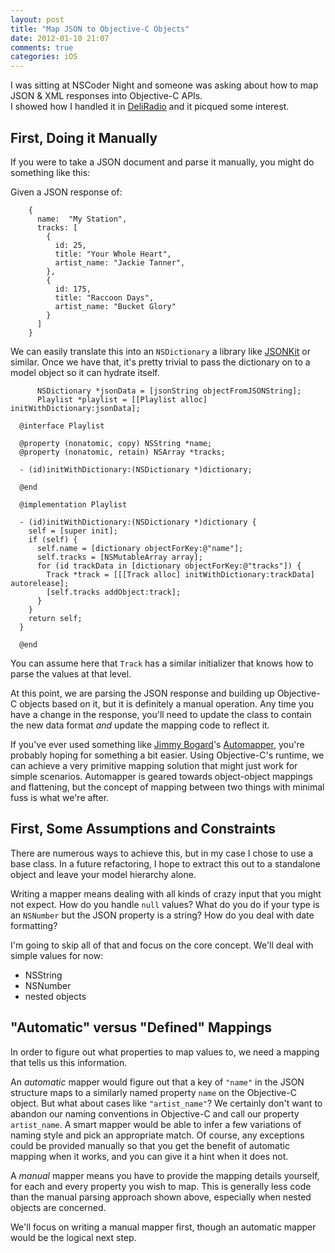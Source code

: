 ```yaml
---
layout: post
title: "Map JSON to Objective-C Objects"
date: 2012-01-10 21:07
comments: true
categories: iOS
---
```


I was sitting at NSCoder Night and someone was asking about how to map JSON & XML responses into Objective-C APIs.  
I showed how I handled it in [DeliRadio](http://m.deliradio.com) and it picqued some interest.

## First, Doing it Manually

If you were to take a JSON document and parse it manually, you might do something like this:

Given a JSON response of:

```
    {
      name:  "My Station",
      tracks: [
        {
          id: 25,
          title: "Your Whole Heart",
          artist_name: "Jackie Tanner",
        },
        {
          id: 175,
          title: "Raccoon Days",
          artist_name: "Bucket Glory"
        }
      ]
    }
```

We can easily translate this into an `NSDictionary` a library like [JSONKit](https://github.com/johnezang/JSONKit) or similar.  Once
we have that, it's pretty trivial to pass the dictionary on to a model object so it can hydrate itself.

```
      NSDictionary *jsonData = [jsonString objectFromJSONString];
      Playlist *playlist = [[Playlist alloc] initWithDictionary:jsonData];
```

```
  @interface Playlist

  @property (nonatomic, copy) NSString *name;
  @property (nonatomic, retain) NSArray *tracks;

  - (id)initWithDictionary:(NSDictionary *)dictionary;

  @end

  @implementation Playlist

  - (id)initWithDictionary:(NSDictionary *)dictionary {
    self = [super init];
    if (self) {
      self.name = [dictionary objectForKey:@"name"];
      self.tracks = [NSMutableArray array];
      for (id trackData in [dictionary objectForKey:@"tracks"]) {
        Track *track = [[[Track alloc] initWithDictionary:trackData] autorelease];
        [self.tracks addObject:track];
      }
    }
    return self;
  }

  @end
```

You can assume here that `Track` has a similar initializer that knows how to parse the values at that level.

At this point, we are parsing the JSON response and building up Objective-C objects based on it, but it is definitely a manual operation.
Any time you have a change in the response, you'll need to update the class to contain the new data format _and_ update the mapping code to reflect it.

If you've ever used something like [Jimmy Bogard](http://lostechies.com/jimmybogard/)'s [Automapper](https://github.com/AutoMapper/AutoMapper), you're probably hoping for something a bit easier.  Using Objective-C's runtime,
we can achieve a very primitive mapping solution that might just work for simple scenarios.  Automapper is geared towards object-object mappings and flattening, 
but the concept of mapping between two things with minimal fuss is what we're after.

## First, Some Assumptions and Constraints

There are numerous ways to achieve this, but in my case I chose to use a base class.  In a future refactoring, I hope to extract this out to a standalone object
and leave your model hierarchy alone.

Writing a mapper means dealing with all kinds of crazy input that you might not expect.  How do you handle `null` values?  What do you do if your type is an
`NSNumber` but the JSON property is a string?  How do you deal with date formatting?

I'm going to skip all of that and focus on the core concept.  We'll deal with simple values for now:

* NSString
* NSNumber
* nested objects

## "Automatic" versus "Defined" Mappings

In order to figure out what properties to map values to, we need a mapping that tells us this information.  

An *automatic* mapper would figure out that a key of `"name"` in the JSON structure maps to a similarly named property `name` on the Objective-C object.
But what about cases like `"artist_name"`?  We certainly don't want to abandon our naming conventions in Objective-C and call our property
`artist_name`.  A smart mapper would be able to infer a few variations of naming style and pick an appropriate match.  Of course, any exceptions could be provided
manually so that you get the benefit of automatic mapping when it works, and you can give it a hint when it does not.

A *manual* mapper means you have to provide the mapping details yourself, for each and every property you wish to map.  This is generally less code than the
manual parsing approach shown above, especially when nested objects are concerned.

We'll focus on writing a manual mapper first, though an automatic mapper would be the logical next step.



